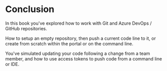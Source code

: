 # Conclusion

In this book you've explored how to work with Git and Azure DevOps / GitHub repositories. 

How to setup an empty repository, then push a current code line to it, or create from scratch within the portal or on the command line. 

You've simulated updating your code following a change from a team member, and how to use access tokens to push code from a command line or IDE.

